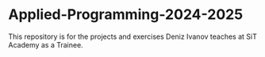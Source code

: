 # Applied-Programming-2024-2025
This repository is for the projects and exercises Deniz Ivanov teaches at SiT Academy as a Trainee.
